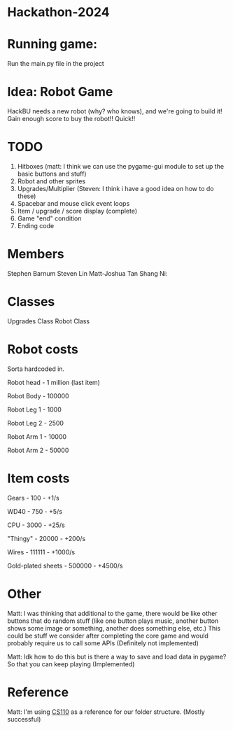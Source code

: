 # Hackathon-2024

# Running game:
Run the main.py file in the project

# Idea: Robot Game
HackBU needs a new robot (why? who knows), and we're going to build it! Gain enough score to buy the robot!! Quick!!

# TODO
1. Hitboxes (matt: I think we can use the pygame-gui module to set up the basic buttons and stuff)
2. Robot and other sprites
3. Upgrades/Multiplier (Steven: I think i have a good idea on how to do these)
4. Spacebar and mouse click event loops
5. Item / upgrade / score display (complete)
6. Game "end" condition
7. Ending code

# Members
Stephen Barnum
Steven Lin
Matt-Joshua Tan
Shang Ni:

# Classes
Upgrades Class
Robot Class

# Robot costs
Sorta hardcoded in.

Robot head - 1 million (last item)

Robot Body - 100000

Robot Leg 1 - 1000

Robot Leg 2 - 2500

Robot Arm 1 - 10000

Robot Arm 2 - 50000

# Item costs
Gears - 100 - +1/s

WD40 - 750 - +5/s

CPU - 3000 - +25/s

"Thingy" - 20000 - +200/s

Wires - 111111 - +1000/s

Gold-plated sheets - 500000 - +4500/s

# Other
Matt: I was thinking that additional to the game, there would be like other buttons that do random stuff (like one button plays music, another button shows some image or something, another does something else, etc.) This could be stuff we consider after completing the core game and would probably require us to call some APIs (Definitely not implemented)

Matt: Idk how to do this but is there a way to save and load data in pygame? So that you can keep playing (Implemented)

# Reference
Matt: I'm using [CS110](https://cs110.stevenamoore.dev/Chapter/ch8/lessonnotes/guiprogramming) as a reference for our folder structure. (Mostly successful)
